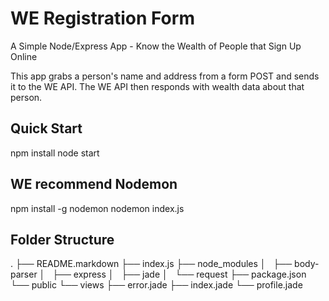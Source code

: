 # WE Registration Form

A Simple Node/Express App - Know the Wealth of People that Sign Up Online

This app grabs a person's name and address from a form POST and sends it to the WE API. The WE API then responds with wealth data about that person.

## Quick Start

  npm install
  node start

## WE recommend Nodemon

  npm install -g nodemon
  nodemon index.js

## Folder Structure
.
├── README.markdown
├── index.js
├── node_modules
│   ├── body-parser
│   ├── express
│   ├── jade
│   └── request
├── package.json
└── public
    └── views
        ├── error.jade
        ├── index.jade
        └── profile.jade